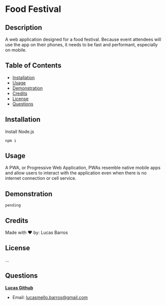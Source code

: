 # Food Festival

## Description

A web application designed for a food festival. Because event attendees will use the app on their phones, it needs to be fast and performant, especially on mobile.

## Table of Contents

- [Installation](#installation)
- [Usage](#usage)
- [Demonstration](#Demonstration)
- [Credits](#credits)
- [License](#license)
- [Questions](#questions)

## Installation

Install Node.js

    npm i

## Usage

A PWA, or Progressive Web Application, PWAs resemble native mobile apps and allow users to interact with the application even when there is no internet connection or cell service.

## Demonstration

    pending

## Credits

Made with ❤️ by: Lucas Barros

## License

...

## Questions

**[Lucas Github](https://github.com/lucasmbarros)**

- Email: lucasmello.barros@gmail.com
